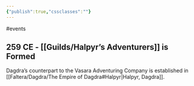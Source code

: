 ```yaml
---
{"publish":true,"cssclasses":""}
---
```




#events

## 259 CE - [[Guilds/Halpyr’s Adventurers]] is Formed

Dagdra’s counterpart to the Vasara Adventuring Company is established in [[Faltera/Dagdra/The Empire of Dagdra#Halpyr\|Halpyr, Dagdra]].
